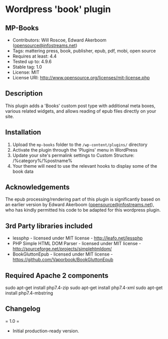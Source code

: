 # Wordpress 'book' plugin

## MP-Books
* Contributors: Will Roscoe, Edward Akerboom (opensource@infostreams.net)
* Tags: mattering press, book, publisher, epub, pdf, mobi, open source
* Requires at least: 4.4
* Tested up to: 4.9.6
* Stable tag: 1.0
* License: MIT
* License URI: http://www.opensource.org/licenses/mit-license.php


## Description
This plugin adds a 'Books' custom post type with additional meta boxes, various related widgets, and allows reading of epub files directly on your site.


## Installation
1. Upload the `mp-books` folder to the `/wp-content/plugins/` directory
2. Activate the plugin through the 'Plugins' menu in WordPress
3. Update your site's permalink settings to Custom Structure: /%category%/%postname%
4. Your theme will need to use the relevant hooks to display some of the book data


## Acknowledgements
The epub processing/rendering part of this plugin is significantly based on an earlier version by Edward Akerboom (opensource@infostreams.net), who has kindly permitted his code to be adapted for this wordpress plugin.


## 3rd Party libraries included
* lessphp - licensed under MIT license - http://leafo.net/lessphp
* PHP Simple HTML DOM Parser - licensed under MIT license - http://sourceforge.net/projects/simplehtmldom/
* BookGluttonEpub - licensed under MIT license - https://github.com/Vaporbook/BookGluttonEpub

## Required Apache 2 components
sudo apt-get install php7.4-zip
sudo apt-get install php7.4-xml
sudo apt-get install php7.4-mbstring

## Changelog

= 1.0 =
* Initial production-ready version.
